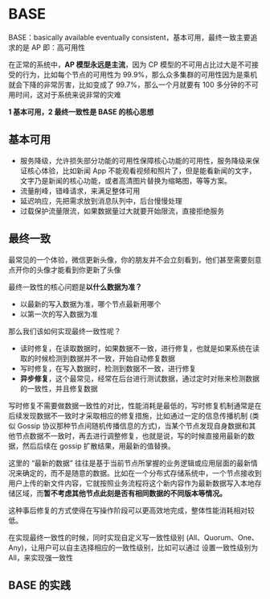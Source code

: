 <!--
 * @Author: shgopher shgopher@gmail.com
 * @Date: 2024-10-27 23:44:39
 * @LastEditors: shgopher shgopher@gmail.com
 * @LastEditTime: 2024-10-28 13:06:39
 * @FilePath: /luban/系统设计基础/分布式/分布式理论/BASE/README.md
 * @Description: 
 * 
 * Copyright (c) 2024 by shgopher, All Rights Reserved. 
-->
# BASE

BASE：basically available eventually consistent，基本可用，最终一致主要追求的是 AP 即：高可用性

在正常的系统中，**AP 模型永远是主流**，因为 CP 模型的不可用占比过大是不可接受的行为，比如每个节点的可用性为 99.9%，那么众多集群的可用性因为是乘机就会下降的非常厉害，比如变成了 99.7%，那么一个月就要有 100 多分钟的不可用时间，这对于系统来说非常的灾难

**1 基本可用，2 最终一致性是 BASE 的核心思想**

## 基本可用
- 服务降级，允许损失部分功能的可用性保障核心功能的可用性，服务降级来保证核心体验，比如新闻 App 不能观看视频和照片了，但是能看新闻的文字，文字乃是新闻的核心功能，或者高清图片替换为缩略图，等等方案。
- 流量削峰，错峰请求，来满足整体可用
- 延迟响应，先把需求放到消息队列中，后台慢慢处理
- 过载保护流量限流，如果数据量过大就要开始限流，直接拒绝服务
## 最终一致
最常见的一个体验，微信更新头像，你的朋友并不会立刻看到，他们甚至需要刻意点开你的头像才能看到你更新了头像

最终一致性的核心问题是**以什么数据为准？**

- 以最新的写入数据为准，哪个节点最新用哪个
- 以第一次的写入数据为准

那么我们该如何实现最终一致性呢？

- 读时修复，在读取数据时，如果数据不一致，进行修复，也就是如果系统在读取的时候检测到数据并不一致，开始自动修复数据
- 写时修复，在写入数据时，检测到数据不一致，进行修复
- **异步修复**，这个最常见，经常在后台进行测试数据，通过定时对账来检测数据的一致性，并且修复数据

写时修复不需要做数据一致性的对比，性能消耗是最低的，写时修复机制通常是在后续发现数据不一致时才采取相应的修复措施，比如通过一定的信息传播机制 (类似 Gossip 协议那种节点间随机传播信息的方式)，当某个节点发现自身数据和其他节点数据不一致时，再去进行调整修复，也就是说，写的时候直接用最新的数据，然后后续在 gossip 扩散结果，用最新的值替换。

这里的 “最新的数据” 往往是基于当前节点所掌握的业务逻辑或应用层面的最新情况来确定的，而不是随意的数据。比如在一个分布式存储系统中，一个节点接收到用户上传的新文件内容，它就按照业务流程将这个新内容作为最新数据写入本地存储区域，而**暂不考虑其他节点此刻是否有相同数据的不同版本等情况。**

这种事后修复的方式使得在写操作阶段可以更高效地完成，整体性能消耗相对较低。

在实现最终一致性的时候，同时实现自定义写一致性级别
(All、Quorum、One、Any)，让用户可以自主选择相应的一致性级别，比如可以通过
设置一致性级别为 All，来实现强一致性
## BASE 的实践


